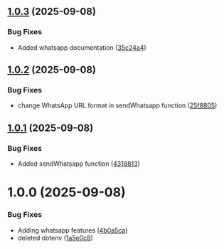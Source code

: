 ## [1.0.3](https://github.com/jcjiron/contact-ts/compare/v1.0.2...v1.0.3) (2025-09-08)


### Bug Fixes

* Added whatsapp documentation ([35c24a4](https://github.com/jcjiron/contact-ts/commit/35c24a48611a4755308594539bb634209e6cc5d2))

## [1.0.2](https://github.com/jcjiron/contact-ts/compare/v1.0.1...v1.0.2) (2025-09-08)


### Bug Fixes

* change WhatsApp URL format in sendWhatsapp function ([25f8805](https://github.com/jcjiron/contact-ts/commit/25f88053871a44e24223a4d7f29aa290637f8fcd))

## [1.0.1](https://github.com/jcjiron/contact-ts/compare/v1.0.0...v1.0.1) (2025-09-08)


### Bug Fixes

* Added sendWhatsapp function ([4318813](https://github.com/jcjiron/contact-ts/commit/431881323a8d6b80b0f9dbc831071e890c76eaca))

# 1.0.0 (2025-09-08)


### Bug Fixes

* Adding whatsapp features ([4b0a5ca](https://github.com/jcjiron/contact-ts/commit/4b0a5cad729355999476033a8261a8c0a2083434))
* deleted dotenv ([1a5e0c8](https://github.com/jcjiron/contact-ts/commit/1a5e0c88d7abd6fe3ec8f8c17acbe077fd06df5a))
